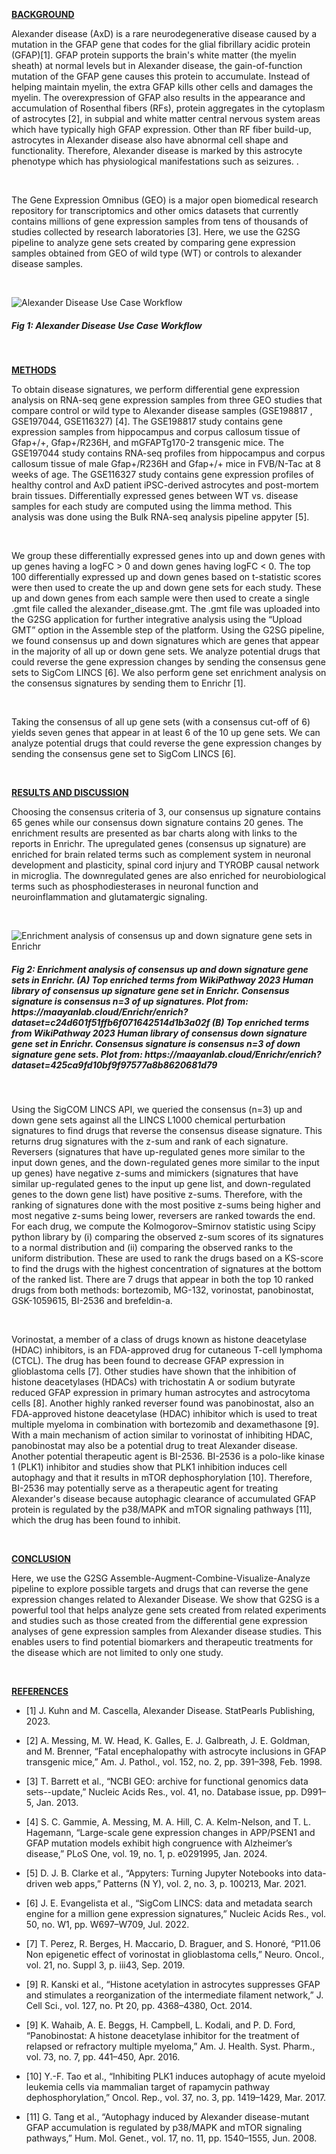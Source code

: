 <u> **BACKGROUND** </u>

Alexander disease (AxD) is a rare neurodegenerative disease caused by a mutation in the GFAP gene that codes for the glial fibrillary acidic protein (GFAP)[1]. GFAP protein supports the brain's white matter (the myelin sheath) at normal levels but in Alexander disease, the gain-of-function mutation of the GFAP gene causes this protein to accumulate. Instead of helping maintain myelin, the extra GFAP kills other cells and damages the myelin. The overexpression of GFAP also results in the appearance and accumulation of Rosenthal fibers (RFs), protein aggregates in the cytoplasm of astrocytes [2], in subpial and white matter central nervous system areas which have typically high GFAP expression. Other than RF fiber build-up, astrocytes in Alexander disease also have abnormal cell shape and functionality. Therefore, Alexander disease is marked by this astrocyte phenotype which has physiological manifestations such as seizures. .

<br />

The Gene Expression Omnibus (GEO) is a major open biomedical research repository for transcriptomics and other omics datasets that currently contains millions of gene expression samples from tens of thousands of studies collected by research laboratories [3]. Here, we use the G2SG pipeline to analyze gene sets created by comparing gene expression samples obtained from GEO of wild type (WT) or controls to alexander disease samples.

<br />

![Alexander Disease Use Case Workflow](/img/markdownImg/alexander_disease_workflow.png)
<h5> Fig 1: Alexander Disease Use Case Workflow </h5>
<br />


 <u> **METHODS** </u>

To obtain disease signatures, we perform differential gene expression analysis on RNA-seq gene expression samples from three GEO studies that compare control or wild type to Alexander disease samples (GSE198817 , GSE197044, GSE116327) [4]. The GSE198817 study contains gene expression samples from hippocampus and corpus callosum tissue of Gfap+/+, Gfap+/R236H, and mGFAPTg170-2 transgenic mice. The GSE197044 study contains RNA-seq profiles from hippocampus and corpus callosum tissue of male Gfap+/R236H and Gfap+/+ mice in FVB/N-Tac at 8 weeks of age. The GSE116327 study contains gene expression profiles of healthy control and AxD patient iPSC-derived astrocytes and post-mortem brain tissues. Differentially expressed genes between WT vs. disease samples for each study are computed using the limma method. This analysis was done using the Bulk RNA-seq analysis pipeline appyter [5]. 

<br />

We group these differentially expressed genes into up and down genes with up genes having a logFC > 0 and down genes having logFC < 0. The top 100 differentially expressed up and down genes based on t-statistic scores were then used to create the up and down gene sets for each study. These up and down genes from each sample were then used to create a single .gmt file called the alexander_disease.gmt. The .gmt file was uploaded into the G2SG application for further integrative analysis using the “Upload GMT” option in the Assemble step of the platform. Using the G2SG pipeline, we found consensus up and down signatures which are genes that appear in the majority of all up or down gene sets. We analyze potential drugs that could reverse the gene expression changes by sending the consensus gene sets to SigCom LINCS [6]. We also perform gene set enrichment analysis on the consensus signatures by sending them to Enrichr [1].

<br />

Taking the consensus of all up gene sets (with a consensus cut-off of 6) yields seven genes that appear in at least 6 of the 10 up gene sets. We can analyze potential drugs that could reverse the gene expression changes by sending the consensus gene set to SigCom LINCS [6]. 

<br />

<u> **RESULTS AND DISCUSSION** </u>

Choosing the consensus criteria of 3, our consensus up signature contains 65 genes while our consensus down signature contains 20 genes.  The enrichment results are presented as bar charts along with links to the reports in Enrichr. The upregulated genes (consensus up signature) are enriched for brain related terms such as complement system in neuronal development and plasticity, spinal cord injury and TYROBP causal network in microglia. The downregulated genes are also enriched for neurobiological terms such as phosphodiesterases in neuronal function and neuroinflammation and glutamatergic signaling. 

<br />

![Enrichment analysis of consensus up and down signature gene sets in Enrichr](/img/markdownImg/alexander_disease_enrichment.png)
<h5> Fig 2: Enrichment analysis of consensus up and down signature gene sets in Enrichr. (A) Top enriched terms from WikiPathway 2023 Human library of  consensus up signature gene set in Enrichr.  Consensus signature is consensus n=3 of up signatures. Plot from: https://maayanlab.cloud/Enrichr/enrich?dataset=c24d601f51ffb6f071642514d1b3a02f (B) Top enriched terms from WikiPathway 2023 Human library of consensus down signature gene set in Enrichr. Consensus signature is consensus n=3 of down signature gene sets. Plot from: https://maayanlab.cloud/Enrichr/enrich?dataset=425ca9fd10bf9f97577a8b8620681d79 
</h5>
<br />

Using the SigCOM LINCS API, we queried the consensus (n=3) up and down gene sets against all the LINCS L1000 chemical perturbation signatures to find drugs that reverse the consensus disease signature. This returns drug signatures with the z-sum and rank of each signature. Reversers (signatures that have up-regulated genes more similar to the input down genes, and the down-regulated genes more similar to the input up genes) have negative z-sums and mimickers (signatures that have similar up-regulated genes to the input up gene list, and down-regulated genes to the down gene list) have positive z-sums. Therefore, with the ranking of signatures done with the most positive z-sums being higher and most negative z-sums being lower, reversers are ranked towards the end. For each drug, we compute the Kolmogorov–Smirnov statistic using Scipy python library by (i) comparing the observed z-sum scores of its signatures to a normal distribution and (ii) comparing the observed ranks to the uniform distribution. These are used to rank the drugs based on a KS-score to find the drugs with the highest concentration of signatures at the bottom of the ranked list. There are 7 drugs that appear in both the top 10 ranked drugs from both methods: bortezomib, MG-132, vorinostat, panobinostat, GSK-1059615, BI-2536 and brefeldin-a. 

<br />

Vorinostat, a member of a class of drugs known as histone deacetylase (HDAC) inhibitors, is an FDA-approved drug for cutaneous T-cell lymphoma (CTCL). The drug has been found to decrease GFAP expression in glioblastoma cells [7]. Other studies have shown that the inhibition of histone deacetylases (HDACs) with trichostatin A or sodium butyrate reduced GFAP expression in primary human astrocytes and astrocytoma cells [8]. Another highly ranked reverser found was panobinostat, also an FDA-approved histone deacetylase (HDAC) inhibitor which is used to treat multiple myeloma in combination with bortezomib and dexamethasone [9]. With a main mechanism of action similar to vorinostat of inhibiting HDAC, panobinostat may also be a potential drug to treat Alexander disease. Another potential therapeutic agent is BI-2536. BI-2536  is a polo-like kinase 1 (PLK1) inhibitor and studies show that PLK1 inhibition induces cell autophagy and that it results in mTOR dephosphorylation [10]. Therefore, BI-2536 may potentially serve as a therapeutic agent for treating Alexander's disease because autophagic clearance of accumulated GFAP protein is regulated by the p38/MAPK and mTOR signaling pathways [11], which the drug has been found to inhibit.

<br />

<u> **CONCLUSION** </u>

Here, we use the G2SG Assemble-Augment-Combine-Visualize-Analyze pipeline to explore possible targets and drugs that can reverse the gene expression changes related to Alexander Disease. We show that G2SG is a powerful tool that helps analyze gene sets created from related experiments and studies such as those created from the differential gene expression analyses of gene expression samples from Alexander disease studies. This enables users to find potential biomarkers and therapeutic treatments for the disease which are not limited to only one study.

<br />

<u> **REFERENCES** </u>

- [1]	J. Kuhn and M. Cascella, Alexander Disease. StatPearls Publishing, 2023.

- [2]	A. Messing, M. W. Head, K. Galles, E. J. Galbreath, J. E. Goldman, and M. Brenner, “Fatal encephalopathy with astrocyte inclusions in GFAP transgenic mice,” Am. J. Pathol., vol. 152, no. 2, pp. 391–398, Feb. 1998.

- [3]	T. Barrett et al., “NCBI GEO: archive for functional genomics data sets--update,” Nucleic Acids Res., vol. 41, no. Database issue, pp. D991–5, Jan. 2013.

- [4]	S. C. Gammie, A. Messing, M. A. Hill, C. A. Kelm-Nelson, and T. L. Hagemann, “Large-scale gene expression changes in APP/PSEN1 and GFAP mutation models exhibit high congruence with Alzheimer’s disease,” PLoS One, vol. 19, no. 1, p. e0291995, Jan. 2024.

- [5]	D. J. B. Clarke et al., “Appyters: Turning Jupyter Notebooks into data-driven web apps,” Patterns (N Y), vol. 2, no. 3, p. 100213, Mar. 2021.

- [6]	J. E. Evangelista et al., “SigCom LINCS: data and metadata search engine for a million gene expression signatures,” Nucleic Acids Res., vol. 50, no. W1, pp. W697–W709, Jul. 2022.

- [7]	T. Perez, R. Berges, H. Maccario, D. Braguer, and S. Honoré, “P11.06 Non epigenetic effect of vorinostat in glioblastoma cells,” Neuro. Oncol., vol. 21, no. Suppl 3, p. iii43, Sep. 2019.

- [9]	R. Kanski et al., “Histone acetylation in astrocytes suppresses GFAP and stimulates a reorganization of the intermediate filament network,” J. Cell Sci., vol. 127, no. Pt 20, pp. 4368–4380, Oct. 2014.

- [9]	K. Wahaib, A. E. Beggs, H. Campbell, L. Kodali, and P. D. Ford, “Panobinostat: A histone deacetylase inhibitor for the treatment of relapsed or refractory multiple myeloma,” Am. J. Health. Syst. Pharm., vol. 73, no. 7, pp. 441–450, Apr. 2016.

- [10]	Y.-F. Tao et al., “Inhibiting PLK1 induces autophagy of acute myeloid leukemia cells via mammalian target of rapamycin pathway dephosphorylation,” Oncol. Rep., vol. 37, no. 3, pp. 1419–1429, Mar. 2017.

- [11]	G. Tang et al., “Autophagy induced by Alexander disease-mutant GFAP accumulation is regulated by p38/MAPK and mTOR signaling pathways,” Hum. Mol. Genet., vol. 17, no. 11, pp. 1540–1555, Jun. 2008.